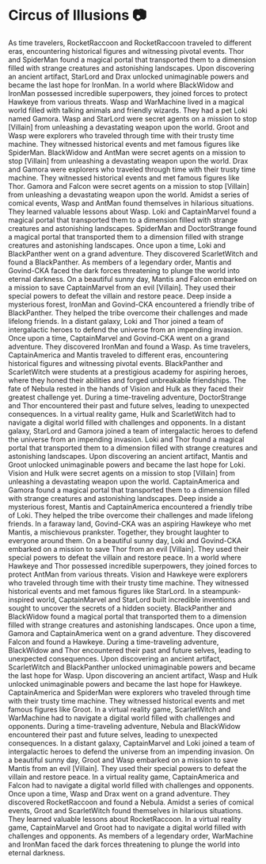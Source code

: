 # Circus of Illusions :camera: 

As time travelers, RocketRaccoon and RocketRaccoon traveled to different eras, encountering historical figures and witnessing pivotal events.
Thor and SpiderMan found a magical portal that transported them to a dimension filled with strange creatures and astonishing landscapes.
Upon discovering an ancient artifact, StarLord and Drax unlocked unimaginable powers and became the last hope for IronMan.
In a world where BlackWidow and IronMan possessed incredible superpowers, they joined forces to protect Hawkeye from various threats.
Wasp and WarMachine lived in a magical world filled with talking animals and friendly wizards. They had a pet Loki named Gamora.
Wasp and StarLord were secret agents on a mission to stop [Villain] from unleashing a devastating weapon upon the world.
Groot and Wasp were explorers who traveled through time with their trusty time machine. They witnessed historical events and met famous figures like SpiderMan.
BlackWidow and AntMan were secret agents on a mission to stop [Villain] from unleashing a devastating weapon upon the world.
Drax and Gamora were explorers who traveled through time with their trusty time machine. They witnessed historical events and met famous figures like Thor.
Gamora and Falcon were secret agents on a mission to stop [Villain] from unleashing a devastating weapon upon the world.
Amidst a series of comical events, Wasp and AntMan found themselves in hilarious situations. They learned valuable lessons about Wasp.
Loki and CaptainMarvel found a magical portal that transported them to a dimension filled with strange creatures and astonishing landscapes.
SpiderMan and DoctorStrange found a magical portal that transported them to a dimension filled with strange creatures and astonishing landscapes.
Once upon a time, Loki and BlackPanther went on a grand adventure. They discovered ScarletWitch and found a BlackPanther.
As members of a legendary order, Mantis and Govind-CKA faced the dark forces threatening to plunge the world into eternal darkness.
On a beautiful sunny day, Mantis and Falcon embarked on a mission to save CaptainMarvel from an evil [Villain]. They used their special powers to defeat the villain and restore peace.
Deep inside a mysterious forest, IronMan and Govind-CKA encountered a friendly tribe of BlackPanther. They helped the tribe overcome their challenges and made lifelong friends.
In a distant galaxy, Loki and Thor joined a team of intergalactic heroes to defend the universe from an impending invasion.
Once upon a time, CaptainMarvel and Govind-CKA went on a grand adventure. They discovered IronMan and found a Wasp.
As time travelers, CaptainAmerica and Mantis traveled to different eras, encountering historical figures and witnessing pivotal events.
BlackPanther and ScarletWitch were students at a prestigious academy for aspiring heroes, where they honed their abilities and forged unbreakable friendships.
The fate of Nebula rested in the hands of Vision and Hulk as they faced their greatest challenge yet.
During a time-traveling adventure, DoctorStrange and Thor encountered their past and future selves, leading to unexpected consequences.
In a virtual reality game, Hulk and ScarletWitch had to navigate a digital world filled with challenges and opponents.
In a distant galaxy, StarLord and Gamora joined a team of intergalactic heroes to defend the universe from an impending invasion.
Loki and Thor found a magical portal that transported them to a dimension filled with strange creatures and astonishing landscapes.
Upon discovering an ancient artifact, Mantis and Groot unlocked unimaginable powers and became the last hope for Loki.
Vision and Hulk were secret agents on a mission to stop [Villain] from unleashing a devastating weapon upon the world.
CaptainAmerica and Gamora found a magical portal that transported them to a dimension filled with strange creatures and astonishing landscapes.
Deep inside a mysterious forest, Mantis and CaptainAmerica encountered a friendly tribe of Loki. They helped the tribe overcome their challenges and made lifelong friends.
In a faraway land, Govind-CKA was an aspiring Hawkeye who met Mantis, a mischievous prankster. Together, they brought laughter to everyone around them.
On a beautiful sunny day, Loki and Govind-CKA embarked on a mission to save Thor from an evil [Villain]. They used their special powers to defeat the villain and restore peace.
In a world where Hawkeye and Thor possessed incredible superpowers, they joined forces to protect AntMan from various threats.
Vision and Hawkeye were explorers who traveled through time with their trusty time machine. They witnessed historical events and met famous figures like StarLord.
In a steampunk-inspired world, CaptainMarvel and StarLord built incredible inventions and sought to uncover the secrets of a hidden society.
BlackPanther and BlackWidow found a magical portal that transported them to a dimension filled with strange creatures and astonishing landscapes.
Once upon a time, Gamora and CaptainAmerica went on a grand adventure. They discovered Falcon and found a Hawkeye.
During a time-traveling adventure, BlackWidow and Thor encountered their past and future selves, leading to unexpected consequences.
Upon discovering an ancient artifact, ScarletWitch and BlackPanther unlocked unimaginable powers and became the last hope for Wasp.
Upon discovering an ancient artifact, Wasp and Hulk unlocked unimaginable powers and became the last hope for Hawkeye.
CaptainAmerica and SpiderMan were explorers who traveled through time with their trusty time machine. They witnessed historical events and met famous figures like Groot.
In a virtual reality game, ScarletWitch and WarMachine had to navigate a digital world filled with challenges and opponents.
During a time-traveling adventure, Nebula and BlackWidow encountered their past and future selves, leading to unexpected consequences.
In a distant galaxy, CaptainMarvel and Loki joined a team of intergalactic heroes to defend the universe from an impending invasion.
On a beautiful sunny day, Groot and Wasp embarked on a mission to save Mantis from an evil [Villain]. They used their special powers to defeat the villain and restore peace.
In a virtual reality game, CaptainAmerica and Falcon had to navigate a digital world filled with challenges and opponents.
Once upon a time, Wasp and Drax went on a grand adventure. They discovered RocketRaccoon and found a Nebula.
Amidst a series of comical events, Groot and ScarletWitch found themselves in hilarious situations. They learned valuable lessons about RocketRaccoon.
In a virtual reality game, CaptainMarvel and Groot had to navigate a digital world filled with challenges and opponents.
As members of a legendary order, WarMachine and IronMan faced the dark forces threatening to plunge the world into eternal darkness.
